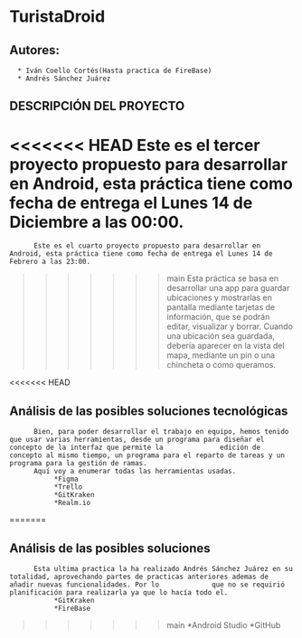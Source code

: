 # TuristaDroid

## Autores:
      * Iván Coello Cortés(Hasta practica de FireBase)
      * Andrés Sánchez Juárez
      
## DESCRIPCIÓN DEL PROYECTO
<<<<<<< HEAD
          Este es el tercer proyecto propuesto para desarrollar en Android, esta práctica tiene como fecha de entrega el Lunes 14 de Diciembre a las 00:00.
=======
          Este es el cuarto proyecto propuesto para desarrollar en Android, esta práctica tiene como fecha de entrega el Lunes 14 de Febrero a las 23:00.
>>>>>>> main
          Esta práctica se basa en desarrollar una app para guardar ubicaciones y mostrarlas en pantalla mediante tarjetas de información, que se podrán editar, visualizar y                 borrar.
          Cuando una ubicación sea guardada, debería aparecer en la vista del mapa, mediante un pin o una chincheta o como queramos.

      
<<<<<<< HEAD
## Análisis de las posibles soluciones tecnológicas
          Bien, para poder desarrollar el trabajo en equipo, hemos tenido que usar varias herramientas, desde un programa para diseñar el concepto de la interfaz que permite la              edición de concepto al mismo tiempo, un programa para el reparto de tareas y un programa para la gestión de ramas.
          Aquí voy a enumerar todas las herramientas usadas.
               *Figma
               *Trello
               *GitKraken
               *Realm.io
=======
## Análisis de las posibles soluciones 
          Esta ultima practica la ha realizado Andrés Sánchez Juárez en su totalidad, aprovechando partes de practicas anteriores ademas de añadir nuevas funcionalidades. Por lo             que no se requirió planificación para realizarla ya que lo hacía todo el.
               *GitKraken
               *FireBase
>>>>>>> main
               *Android Studio
               *GitHub
